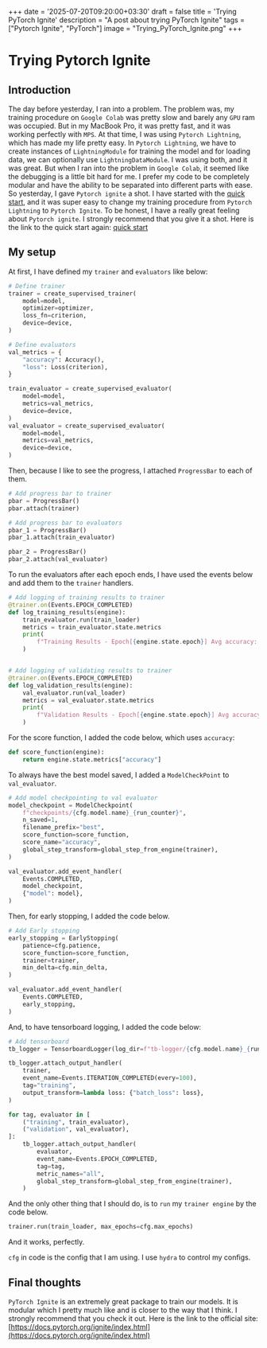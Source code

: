 +++
date = '2025-07-20T09:20:00+03:30'
draft = false
title = 'Trying PyTorch Ignite'
description = "A post about trying PyTorch Ignite"
tags = ["Pytorch Ignite", "PyTorch"]
image = "Trying_PyTorch_Ignite.png"
+++

# Trying Pytorch Ignite

## Introduction

The day before yesterday, I ran into a problem.
The problem was, my training procedure on `Google Colab` was pretty slow
and barely any `GPU` ram was occupied.
But in my MacBook Pro, it was pretty fast, and it was working perfectly with
`MPS`.
At that time, I was using `Pytorch Lightning`, which has made my life
pretty easy.
In `Pytorch Lightning`, we have to create instances of `LightningModule`
for training the model and for loading data, we can optionally
use `LightningDataModule`.
I was using both, and it was great.
But when I ran into the problem in `Google Colab`, it seemed like
the debugging is a little bit hard for me.
I prefer my code to be completely modular and have the ability to
be separated into different parts with ease.
So yesterday, I gave `Pytorch ignite` a shot.
I have started with the [quick start](https://pytorch-ignite.ai/tutorials/beginner/01-getting-started/),
and it was super easy
to change my training procedure from `Pytorch Lightning` to `Pytorch Ignite`.
To be honest, I have a really great feeling about `Pytorch ignite`.
I strongly recommend that you give it a shot.
Here is the link to the quick start again:
[quick start](https://pytorch-ignite.ai/tutorials/beginner/01-getting-started/)

## My setup

At first, I have defined my `trainer` and `evaluators` like below:

```python
# Define trainer
trainer = create_supervised_trainer(
    model=model,
    optimizer=optimizer,
    loss_fn=criterion,
    device=device,
)

# Define evaluators
val_metrics = {
    "accuracy": Accuracy(),
    "loss": Loss(criterion),
}

train_evaluator = create_supervised_evaluator(
    model=model,
    metrics=val_metrics,
    device=device,
)
val_evaluator = create_supervised_evaluator(
    model=model,
    metrics=val_metrics,
    device=device,
)
```

Then, because I like to see the progress,
I attached `ProgressBar` to each of them.

```python
# Add progress bar to trainer
pbar = ProgressBar()
pbar.attach(trainer)

# Add progress bar to evaluators
pbar_1 = ProgressBar()
pbar_1.attach(train_evaluator)

pbar_2 = ProgressBar()
pbar_2.attach(val_evaluator)
```

To run the evaluators after each epoch ends, I have used the events
below and add them to the `trainer` handlers.

```python
# Add logging of training results to trainer
@trainer.on(Events.EPOCH_COMPLETED)
def log_training_results(engine):
    train_evaluator.run(train_loader)
    metrics = train_evaluator.state.metrics
    print(
        f"Training Results - Epoch[{engine.state.epoch}] Avg accuracy: {metrics['accuracy']:.2f} Avg loss: {metrics['loss']:.2f}"
    )


# Add logging of validating results to trainer
@trainer.on(Events.EPOCH_COMPLETED)
def log_validation_results(engine):
    val_evaluator.run(val_loader)
    metrics = val_evaluator.state.metrics
    print(
        f"Validation Results - Epoch[{engine.state.epoch}] Avg accuracy: {metrics['accuracy']:.2f} Avg loss: {metrics['loss']:.2f}"
    )
```

For the score function, I added the code below, which uses `accuracy`:

```python
def score_function(engine):
    return engine.state.metrics["accuracy"]
```

To always have the best model saved, I added a `ModelCheckPoint` to
`val_evaluator`.

```python
# Add model checkpointing to val evaluator
model_checkpoint = ModelCheckpoint(
    f"checkpoints/{cfg.model.name}_{run_counter}",
    n_saved=1,
    filename_prefix="best",
    score_function=score_function,
    score_name="accuracy",
    global_step_transform=global_step_from_engine(trainer),
)

val_evaluator.add_event_handler(
    Events.COMPLETED,
    model_checkpoint,
    {"model": model},
)
```

Then, for early stopping, I added the code below.

```python
# Add Early stopping
early_stopping = EarlyStopping(
    patience=cfg.patience,
    score_function=score_function,
    trainer=trainer,
    min_delta=cfg.min_delta,
)

val_evaluator.add_event_handler(
    Events.COMPLETED,
    early_stopping,
)
```

And, to have tensorboard logging, I added the code below:

```python
# Add tensorboard
tb_logger = TensorboardLogger(log_dir=f"tb-logger/{cfg.model.name}_{run_counter}")

tb_logger.attach_output_handler(
    trainer,
    event_name=Events.ITERATION_COMPLETED(every=100),
    tag="training",
    output_transform=lambda loss: {"batch_loss": loss},
)

for tag, evaluator in [
    ("training", train_evaluator),
    ("validation", val_evaluator),
]:
    tb_logger.attach_output_handler(
        evaluator,
        event_name=Events.EPOCH_COMPLETED,
        tag=tag,
        metric_names="all",
        global_step_transform=global_step_from_engine(trainer),
    )

```

And the only other thing that I should do, is to `run` my `trainer engine`
by the code below.

```python
trainer.run(train_loader, max_epochs=cfg.max_epochs)
```

And it works, perfectly.

`cfg` in code is the config that I am using.
I use `hydra` to control my configs.

## Final thoughts

`PyTorch Ignite` is an extremely great package to
train our models.
It is modular which I pretty much like and is closer to the
way that I think.
I strongly recommend that you check it out.
Here is the link to the official site:
[https://docs.pytorch.org/ignite/index.html](https://docs.pytorch.org/ignite/index.html)
